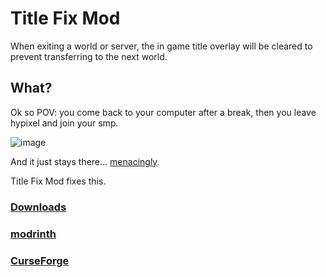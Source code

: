 # Title Fix Mod

When exiting a world or server, the in game title overlay will be cleared to prevent transferring to the next world.

## What?

Ok so POV: you come back to your computer after a break, then you leave hypixel and join your smp.

![image](https://user-images.githubusercontent.com/59705125/166203610-77ec84db-fe8b-45dd-9d4e-1fcc12c4ebbf.png)

And it just stays there... [menacingly](https://www.youtube.com/watch?v=LPmzRa-sXQs).

Title Fix Mod fixes this.

### [Downloads](https://github.com/DuncanRuns/Title-Fix-Mod/releases)
### [modrinth](https://modrinth.com/mod/title-fix-mod)
### [CurseForge](https://www.curseforge.com/minecraft/mc-mods/title-fix)
